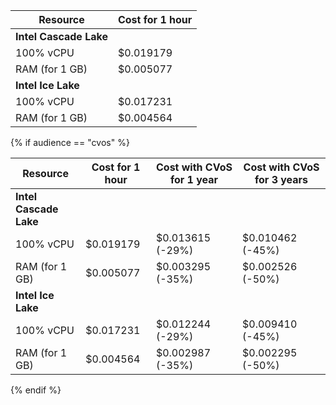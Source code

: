 | Resource | Cost for 1 hour | 
| ------------------ | --------------- |
| **Intel Cascade Lake** |
| 100% vCPU | $0.019179 |
| RAM (for 1 GB) | $0.005077 |
| **Intel Ice Lake** |
| 100% vCPU | $0.017231 |
| RAM (for 1 GB) | $0.004564 |

{% if audience == "cvos" %}

| Resource | Cost for 1 hour | Cost with CVoS for 1 year | Cost with CVoS for 3 years |
| ------------------ | --------------- | ---------------------- | ----------------------- |
| **Intel Cascade Lake** |
| 100% vCPU | $0.019179 | $0.013615 (-29%) | $0.010462 (-45%) |
| RAM (for 1 GB) | $0.005077 | $0.003295 (-35%) | $0.002526 (-50%) |
| **Intel Ice Lake** |
| 100% vCPU | $0.017231 | $0.012244 (-29%) | $0.009410 (-45%) |
| RAM (for 1 GB) | $0.004564 | $0.002987 (-35%) | $0.002295 (-50%) |

{% endif %}

